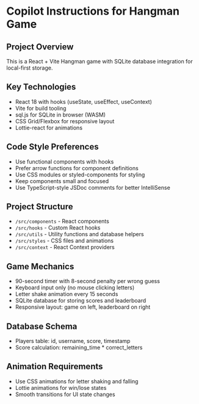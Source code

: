 # Copilot Instructions for Hangman Game

<!-- Use this file to provide workspace-specific custom instructions to Copilot. For more details, visit https://code.visualstudio.com/docs/copilot/copilot-customization#_use-a-githubcopilotinstructionsmd-file -->

## Project Overview

This is a React + Vite Hangman game with SQLite database integration for local-first storage.

## Key Technologies

- React 18 with hooks (useState, useEffect, useContext)
- Vite for build tooling
- sql.js for SQLite in browser (WASM)
- CSS Grid/Flexbox for responsive layout
- Lottie-react for animations

## Code Style Preferences

- Use functional components with hooks
- Prefer arrow functions for component definitions
- Use CSS modules or styled-components for styling
- Keep components small and focused
- Use TypeScript-style JSDoc comments for better IntelliSense

## Project Structure

- `/src/components` - React components
- `/src/hooks` - Custom React hooks
- `/src/utils` - Utility functions and database helpers
- `/src/styles` - CSS files and animations
- `/src/context` - React Context providers

## Game Mechanics

- 90-second timer with 8-second penalty per wrong guess
- Keyboard input only (no mouse clicking letters)
- Letter shake animation every 15 seconds
- SQLite database for storing scores and leaderboard
- Responsive layout: game on left, leaderboard on right

## Database Schema

- Players table: id, username, score, timestamp
- Score calculation: remaining_time \* correct_letters

## Animation Requirements

- Use CSS animations for letter shaking and falling
- Lottie animations for win/lose states
- Smooth transitions for UI state changes
